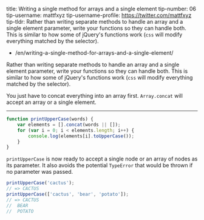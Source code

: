 title: Writing a single method for arrays and a single element
tip-number: 06
tip-username: mattfxyz
tip-username-profile: https://twitter.com/mattfxyz
tip-tldr: Rather than writing separate methods to handle an array and a single element parameter, write your functions so they can handle both. This is similar to how some of jQuery's functions work (`css` will modify everything matched by the selector).

-   /en/writing-a-single-method-for-arrays-and-a-single-element/

Rather than writing separate methods to handle an array and a single element parameter, write your functions so they can handle both. This is similar to how some of jQuery's functions work (`css` will modify everything matched by the selector).

You just have to concat everything into an array first. `Array.concat` will accept an array or a single element.

---

```js
function printUpperCase(words) {
    var elements = [].concat(words || []);
    for (var i = 0; i < elements.length; i++) {
        console.log(elements[i].toUpperCase());
    }
}
```

`printUpperCase` is now ready to accept a single node or an array of nodes as its parameter. It also avoids the potential `TypeError` that would be thrown if no parameter was passed.

```js
printUpperCase('cactus');
// => CACTUS
printUpperCase(['cactus', 'bear', 'potato']);
// => CACTUS
//  BEAR
//  POTATO
```
